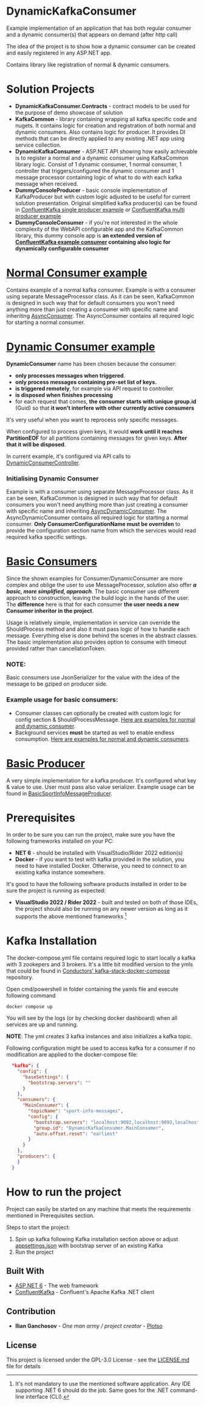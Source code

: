 # DynamicKafkaConsumer
Example implementation of an application that has both regular consumer and a dynamic consumer(s) that appears on demand (after http call)

The idea of the project is to show how a dynamic consumer can be created and 
easily registered in any ASP.NET app.

Contains library like registration of normal & dynamic consumers.
# Solution Projects
* **DynamicKafkaConsumer.Contracts** - contract models to be used for the purpose of demo showcase of solution
* **KafkaCommon** - library containing wrapping all kafka specific code and nugets. It contains logic for creation and registration of both normal and dynamic consumers. Also contains logic for producer. It provides DI methods that can be directly applied to any existing .NET app using service collection.
* **DynamicKafkaConsumer** - ASP.NET API showing how easily achievable is to register a normal and a dynamic consumer using KafkaCommon library logic. Consist of 1 dynamic consumer, 1 normal consumer, 1 controller that triggers/configured the dynamic consumer and 1 message processor containing logic of what to do with each kafka message when received.
* **DummyConsoleProducer** - basic console implementation of KafkaProducer but with custom logic adjusted to be useful for current solution presentation. 
Original simplified kafka producer(s) can be found in [ConfluentKafka single producer example](https://github.com/confluentinc/confluent-kafka-dotnet/blob/master/examples/Producer/Program.cs) 
or [ConfluentKafka multi producer example](https://github.com/confluentinc/confluent-kafka-dotnet/blob/master/examples/MultiProducer/Program.cs)
* **DummyConsoleConsumer** - if you're not interested in the whole complexity of the WebAPI configurable app and the KafkaCommon library, 
this dummy console app is **an extended version of [ConfluentKafka example consumer](https://github.com/confluentinc/confluent-kafka-dotnet/blob/master/examples/Consumer/Program.cs) containing also logic for dynamically configurable consumer**

# [Normal Consumer example](src/DynamicKafkaConsumer/Consumers/MainConsumer.cs)
Contains example of a normal kafka consumer. Example is with a consumer using separate MessageProcessor class.
As it can be seen, KafkaCommon is designed in such way that for default consumers you won't need anything more than just creating a consumer with specific name and inheriting [AsyncConsumer](src/KafkaCommon/Services/AsyncConsumer.cs). The AsyncConsumer contains all required logic for starting a normal consumer.

# [Dynamic Consumer example](src/DynamicKafkaConsumer/Consumers/DynamicConsumer.cs)
**DynamicConsumer** name has been chosen because the consumer:
* **only processes messages when triggered**.
* **only process messages containing pre-set list of keys.**
* **is triggered remotely**, for example via API request to controller.
* **is disposed when finishes processing**
* for each request that comes, **the consumer starts with unique group.id** (Guid)
so that **it won't interfere with other currently active consumers**

It's very useful when you want to reprocess only specific messages.

When configured to process given keys, it would **work until it reaches PartitionEOF** 
for all partitions containing messages for given keys. 
**After that it will be disposed**.

In current example, it's configured via API calls to [DynamicConsumerController](src/DynamicKafkaConsumer/Controllers/DynamicConsumerController.cs).

### Initialising Dynamic Consumer
Example is with a consumer using separate MessageProcessor class.
As it can be seen, KafkaCommon is designed in such way that for default consumers you won't need anything more than just creating a consumer with specific name and inheriting [AsyncDynamicConsumer](src/KafkaCommon/Services/DynamicConsumer/AsyncDynamicConsumer.cs). The AsyncDynamicConsumer contains all required logic for starting a normal consumer.
**Only ConsumerConfigurationName must be overriden** to provide the configuration section name from which the services would read required kafka specific settings.

# [Basic Consumers](src/KafkaCommon/Services/Consumers/BasicConsumer)
Since the shown examples for Consumer/DynamicConsumer are more complex and oblige the user to use MessageProcessor, solution also offer ***a basic, more simplified, approach***.
The basic consumer use different approach to construction, leaving the build logic in the hands of the user.
The **difference** here is that for each consumer **the user needs a new Consumer inheritor in the project**.

Usage is relatively simple, implementation in service can override the ShouldProcess method and also it must pass logic of how to handle each message. Everything else is done behind the scenes in the abstract classes.
The basic implementation also provides option to consume with timeout provided rather than cancellationToken.

### NOTE: 
Basic consumers use JsonSerializer for the value with the idea of the message to be gziped on producer side.

### Example usage for basic consumers:
* Consumer classes can optionally be created with custom logic for config section & ShouldProcessMessage. [Here are examples for normal and dynamic consumer](src/DynamicKafkaConsumer/Consumers/BasicConsumers).
* Background services **must** be started as well to enable endless consumption.  [Here are examples for normal and dynamic consumers](src/DynamicKafkaConsumer/Services/BasicConsumersBackgroundServices).

# [Basic Producer](src/KafkaCommon/Services/Producers/BasicProducer.cs)
A very simple implementation for a kafka producer. It's configured what key & value to use. User must pass also value serializer.
Example usage can be found in [BasicSportInfoMessageProducer](src/DynamicKafkaConsumer/Producers/BasicSportInfoMessageProducer.cs).

# Prerequisites

In order to be sure you can run the project, make sure you have the following frameworks installed on your PC:
* **NET 6** - should be installed with VisualStudio/Rider 2022 edition(s)
* **Docker** - if you want to test with kafka provided in the solution, you need to have installed Docker. Otherwise, you need to connect to an existing kafka instance somewhere.

It's good to have the following software products installed in order to be sure the project is running as expected:
* **VisualStudio 2022 / Rider 2022** - built and tested on both of those IDEs, the project should also be running on any newer version as long as it supports the above mentioned frameworks [^1]

# Kafka Installation
The docker-compose.yml file contains required logic to start locally a 
kafka with 3 zookepers and 3 brokers.
It's a little bit modified version to the ymls that could be found in 
[Conductors' kafka-stack-docker-compose](https://github.com/conduktor/kafka-stack-docker-compose) repository.

Open cmd/powershell in folder containing the yamls file and execute following command

```shell
docker compose up
```
You will see by the logs (or by checking docker dashboard) when all services are up and running.

**NOTE**: The yml creates 3 kafka instances and also initializes a kafka topic.

Following configuration might be used to access kafka for a consumer if no modification are applied to the docker-compose file:

```json
  "kafka": {
    "config": {
      "baseSettings": {
        "bootstrap.servers": ""
      }
    },
    "consumers": {
      "MainConsumer": {
        "topicName": "sport-info-messages",
        "config": {
          "bootstrap.servers": "localhost:9092,localhost:9093,localhost:9094",
          "group.id": "DynamicKafkaConsumer.MainConsumer",
          "auto.offset.reset": "earliest"
        }
      }
    },
    "producers": {
    }
  }
```

# How to run the project
Project can easily be started on any machine that meets the requirements mentioned in Prerequisites section.

Steps to start the project:
1. Spin up kafka following Kafka installation section above or adjust [appsettings.json](src/DynamicKafkaConsumer/appsettings.json) with bootstrap server of an existing Kafka 
2. Run the project

## Built With

* [ASP.NET 6](https://docs.microsoft.com/en-us/aspnet/core/release-notes/aspnetcore-6.0?view=aspnetcore-6.0) - The web framework
* [ConfluentKafka](https://github.com/confluentinc/confluent-kafka-dotnet) - Confluent's Apache Kafka .NET client


## Contribution

* **Ilian Ganchosov** - *One man army / project creator* - [Plotso](https://github.com/Plotso)


## License

This project is licensed under the GPL-3.0 License - see the [LICENSE.md](LICENSE.md) file for details


[^1]: It's not mandatory to use the mentioned software application. Any IDE supporting .NET 6 should do the job. Same goes for the .NET command-line interface (CLI).